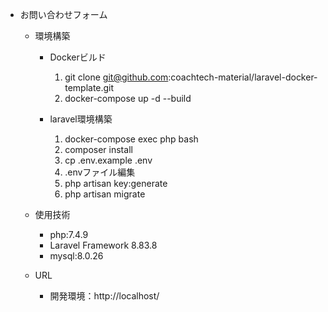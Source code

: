 - お問い合わせフォーム
    - 環境構築
        - Dockerビルド
            1. git clone git@github.com:coachtech-material/laravel-docker-template.git
            2. docker-compose up -d --build          
          
        - laravel環境構築
             1. docker-compose exec php bash
             2. composer install
             3. cp .env.example .env
             4. .envファイル編集
             5. php artisan key:generate
             6. php artisan migrate
                
    - 使用技術
        - php:7.4.9
        - Laravel Framework 8.83.8
        - mysql:8.0.26
          
    - URL
        - 開発環境：http://localhost/
